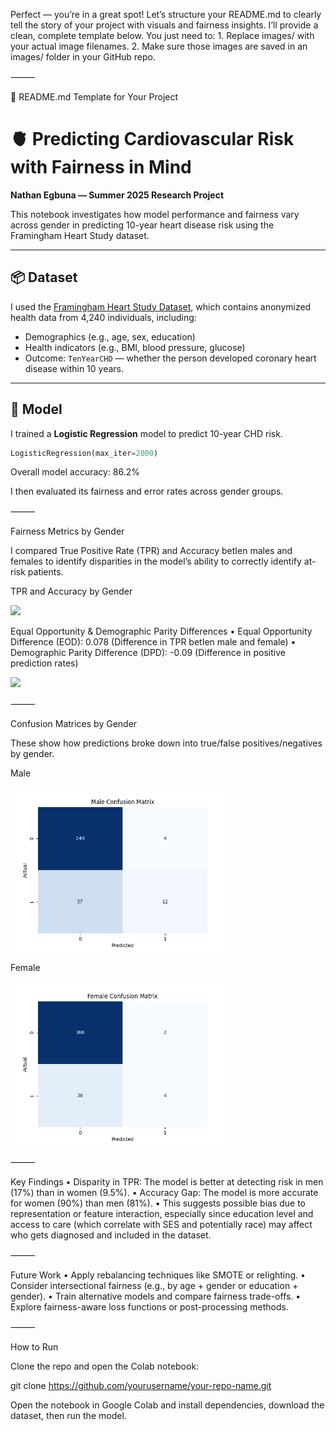 Perfect — you’re in a great spot! Let’s structure your README.md to clearly tell the story of your project with visuals and fairness insights. I’ll provide a clean, complete template below. You just need to:
	1.	Replace images/<filename> with your actual image filenames.
	2.	Make sure those images are saved in an images/ folder in your GitHub repo.

⸻

📝 README.md Template for Your Project

# 🫀 Predicting Cardiovascular Risk with Fairness in Mind  
**Nathan Egbuna — Summer 2025 Research Project**

This notebook investigates how model performance and fairness vary across gender in predicting 10-year heart disease risk using the Framingham Heart Study dataset.

---

## 📦 Dataset  
I used the [Framingham Heart Study Dataset](https://www.kaggle.com/datasets/aasheesh200/framingham-heart-study-dataset), which contains anonymized health data from 4,240 individuals, including:

- Demographics (e.g., age, sex, education)
- Health indicators (e.g., BMI, blood pressure, glucose)
- Outcome: `TenYearCHD` — whether the person developed coronary heart disease within 10 years.

---

## 🧠 Model
I trained a **Logistic Regression** model to predict 10-year CHD risk.

```python
LogisticRegression(max_iter=2000)
```

Overall model accuracy: 86.2%

I then evaluated its fairness and error rates across gender groups.

⸻

Fairness Metrics by Gender

I compared True Positive Rate (TPR) and Accuracy betIen males and females to identify disparities in the model’s ability to correctly identify at-risk patients.

TPR and Accuracy by Gender

<img src="images/tpr_acc_plot.png" width="500">


Equal Opportunity & Demographic Parity Differences
	•	Equal Opportunity Difference (EOD): 0.078
(Difference in TPR betIen male and female)
	•	Demographic Parity Difference (DPD): -0.09
(Difference in positive prediction rates)

<img src="images/eod_dpd_plot.png" width="500">



⸻

Confusion Matrices by Gender

These show how predictions broke down into true/false positives/negatives by gender.

Male

<img src="images/conf_matrix_male.png" width="350">

Female

<img src="images/conf_matrix_female.png" width="350">


⸻

Key Findings
	•	Disparity in TPR: The model is better at detecting risk in men (17%) than in women (9.5%).
	•	Accuracy Gap: The model is more accurate for women (90%) than men (81%).
	•	This suggests possible bias due to representation or feature interaction, especially since education level and access to care (which correlate with SES and potentially race) may affect who gets diagnosed and included in the dataset.

⸻

Future Work
	•	Apply rebalancing techniques like SMOTE or reIighting.
	•	Consider intersectional fairness (e.g., by age + gender or education + gender).
	•	Train alternative models and compare fairness trade-offs.
	•	Explore fairness-aware loss functions or post-processing methods.

⸻

How to Run

Clone the repo and open the Colab notebook:

git clone https://github.com/yourusername/your-repo-name.git

Open the notebook in Google Colab and install dependencies, download the dataset, then run the model.
